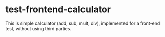 # test-frontend-calculator
This is simple calculator (add, sub, mult, div), implemented for a front-end test, without using third parties.
